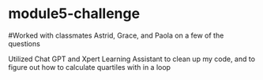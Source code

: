 # module5-challenge

#Worked with classmates Astrid, Grace, and Paola on a few of the questions

Utilized Chat GPT and Xpert Learning Assistant to clean up my code, and to figure out how to calculate
quartiles with in a loop
